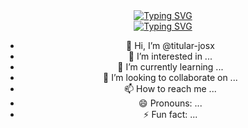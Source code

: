 <div align="center">
<a href="https://git.io/typing-svg"><img src="https://readme-typing-svg.herokuapp.com?font=Barriecito&duration=3000&pause=700&color=45E7F7&center=true&vCenter=true&width=885&height=50&lines=🏴+𝑻𝑰𝑻𝑼𝑳𝑨𝑹+𝑱𝑶𝑺𝑿" alt="Typing SVG" /></a>

<div align="center">
<a href="https://git.io/typing-svg"><img src="https://readme-typing-svg.herokuapp.com?font=Barriecito&duration=3000&pause=700&color=45E7F7&center=true&vCenter=true&width=885&height=50&lines=Soy+un+desarrollador+apasionado+por+la+tecnología+y+la+programación.+Como+creador+y+titular+de+varios+bots+innovadores,+siempre+busco+nuevas+formas+de+mejorar+y+optimizar+soluciones+tecnológicas." alt="Typing SVG" /></a>


- 👋 Hi, I’m @titular-josx
- 👀 I’m interested in ...
- 🌱 I’m currently learning ...
- 💞️ I’m looking to collaborate on ...
- 📫 How to reach me ...
- 😄 Pronouns: ...
- ⚡ Fun fact: ...

<!---
titular-josx/titular-josx is a ✨ special ✨ repository because its `README.md` (this file) appears on your GitHub profile.
You can click the Preview link to take a look at your changes.
--->

